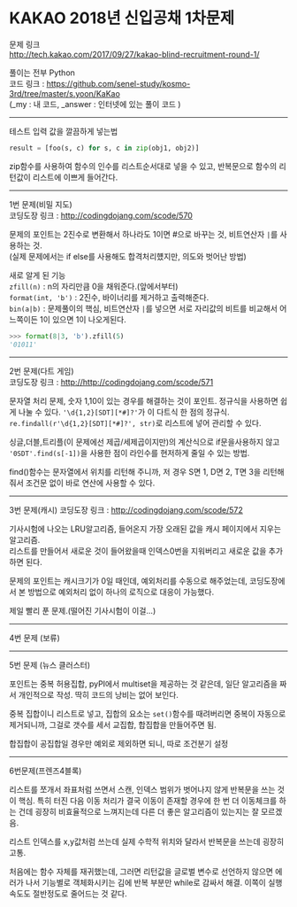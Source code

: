 # KAKAO 2018년 신입공채 1차문제

문제 링크  
<http://tech.kakao.com/2017/09/27/kakao-blind-recruitment-round-1/>

풀이는 전부 Python  
코드 링크 : <https://github.com/senel-study/kosmo-3rd/tree/master/s.yoon/KaKao>  
(_my : 내 코드, _answer : 인터넷에 있는 풀이 코드 )  

---
테스트 입력 값을 깔끔하게 넣는법

```python
result = [foo(s, c) for s, c in zip(obj1, obj2)]
```

zip함수를 사용하여 함수의 인수를 리스트순서대로 넣을 수 있고, 반복문으로 함수의 리턴값이 리스트에 이쁘게 들어간다.

---

1번 문제(비밀 지도)  
코딩도장 링크 : <http://codingdojang.com/scode/570>  

문제의 포인트는 2진수로 변환해서 하나라도 1이면 #으로 바꾸는 것, 비트연산자 `|`를 사용하는 것.  
(실제 문제에서는 if else를 사용해도 합격처리헀지만, 의도와 벗어난 방법)

새로 알게 된 기능  
`zfill(n)` : n의 자리만큼 0을 채워준다.(앞에서부터)  
`format(int, 'b')` : 2진수, 바이너리를 제거하고 출력해준다.  
`bin(a|b)` : 문제풀이의 핵심, 비트연산자 `|`를 넣으면 서로 자리값의 비트를 비교해서 어느쪽이든 1이 있으면 1이 나오게된다.

```python
>>> format(8|3, 'b').zfill(5)
'01011'
```

---

2번 문제(다트 게임)  
코딩도장 링크 : <http://http://codingdojang.com/scode/571>  

문자열 처리 문제, 숫자 1,10이 있는 경우를 해결하는 것이 포인트. 정규식을 사용하면 쉽게 나눌 수 있다.
`'\d{1,2}[SDT][*#]?'`가 이 다트식 한 점의 정규식.  
`re.findall(r'\d{1,2}[SDT][*#]?', str)`로 리스트에 넣어 관리할 수 있다.

싱글,더블,트리플(이 문제에선 제곱/세제곱이지만)의 계산식으로 if문을사용하지 않고 `'0SDT'.find(s[-1])`을 사용한 점이 라인수를 현저하게 줄일 수 있는 방법.

find()함수는 문자열에서 위치를 리턴해 주니까, 저 경우 S면 1, D면 2, T면 3을 리턴해줘서 조건문 없이 바로 연산에 사용할 수 있다.

---

3번 문제(캐시)
코딩도장 링크 : <http://codingdojang.com/scode/572>  

기사시험에 나오는 LRU알고리즘, 들어온지 가장 오래된 값을 캐시 페이지에서 지우는 알고리즘.  
리스트를 만들어서 새로운 것이 들어왔을때 인덱스0번을 지워버리고 새로운 값을 추가하면 된다.

문제의 포인트는 캐시크기가 0일 때인데, 예외처리를 수동으로 해주었는데, 코딩도장에서 본 방법으로 예외처리 없이 하나의 로직으로 대응이 가능했다.

제일 빨리 푼 문제.(떨어진 기사시험이 이걸...)

---

4번 문제 (보류)

---

5번 문제 (뉴스 클러스터)

포인트는 중복 허용집합, pyPI에서 multiset을 제공하는 것 같은데, 일단 알고리즘을 짜서 개인적으로 작성.
딱히 코드의 낭비는 없어 보인다.  

중복 집합이니 리스트로 넣고, 집합의 요소는 `set()`함수를 때려버리면 중복이 자동으로 제거되니까, 그걸로 갯수를 세서 교집합, 합집합을 만들어주면 됨.

합집합이 공집합일 경우만 예외로 제외하면 되니, 따로 조건분기 설정

---

6번문제(프렌즈4블록)

리스트를 쪼개서 좌표처럼 쓰면서 스캔, 인덱스 범위가 벗어나지 않게 반복문을 쓰는 것이 핵심. 특히 터진 다음 이동 처리가 결국 이동이 존재할 경우에 한 번 더 이동체크를 하는 건데 굉장히 비효율적으로 느껴지는데 다른 더 좋은 알고리즘이 있는지는 잘 모르겠음.

리스트 인덱스를 x,y값처럼 쓰는데 실제 수학적 위치와 달라서 반복문을 쓰는데 굉장히 고통.

처음에는 함수 자체를 재귀했는데, 그러면 리턴값을 글로벌 변수로 선언하지 않으면 에러가 나서 기능별로 객체화시키는 김에 반복 부분만 while로 감싸서 해결. 이쪽이 실행속도도 절반정도로 줄어드는 것 같다.